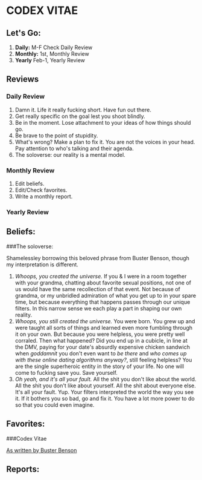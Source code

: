 # CODEX VITAE

## Let's Go:

1. **Daily:** M-F Check Daily Review
2. **Monthly:** 1st, Monthly Review
3. **Yearly** Feb-1, Yearly Review

## Reviews

### Daily Review
1. Damn it.  Life it really fucking short.  Have fun out there.
2. Get really specific on the goal lest you shoot blindly.
3. Be in the moment.  Lose attachment to your ideas of how things should go.
4. Be brave to the point of stupidity.
5. What's wrong? Make a plan to fix it. You are not the voices in your head. Pay attention to who's talking and their agenda.
6. The soloverse: our reality is a mental model.

### Monthly Review

1. Edit beliefs.
2. Edit/Check favorites.
3. Write a monthly report.

### Yearly Review

## Beliefs:

###The soloverse:

Shamelessley borrowing this beloved phrase from Buster Benson, though my interpretation is different.
1. *Whoops, you created the universe.* If you & I were in a room together with your grandma, chatting about favorite sexual positions, not one of us would have the same recollection of that event.  Not because of grandma, or my unbridled admiration of what you get up to in your spare time, but because everything that happens passes through our unique filters. In this narrow sense we each play a part in shaping our own reality.
2. *Whoops, you still created the universe.* You were born. You grew up and were taught all sorts of things and learned even more fumbling through it on your own.  But because you were helpless, you were pretty well corraled.  Then what happened? Did you end up in a cubicle, in line at the DMV, paying for your date's absurdly expensive chicken sandwich when *goddamnit* you don't even want to *be there* and *who comes up with these online dating algorithms anyway?*, still feeling helpless?  You are the single superheroic entity in the story of your life.  No one will come to fucking save you.  Save yourself.
3. *Oh yeah, and it's all your fault.*  All the shit you don't like about the world.  All the shit you don't like about yourself.  All the shit about everyone else. It's all your fault. Yup. Your filters interpreted the world the way you see it. If it bothers you so bad, go and fix it.  You have a lot more power to do so that you could even imagine.

## Favorites:

###Codex Vitae

<a href='https://github.com/busterbenson/public/blob/master/Codex.md#Codex_Vitae'>As written by Buster Benson</a>

## Reports: